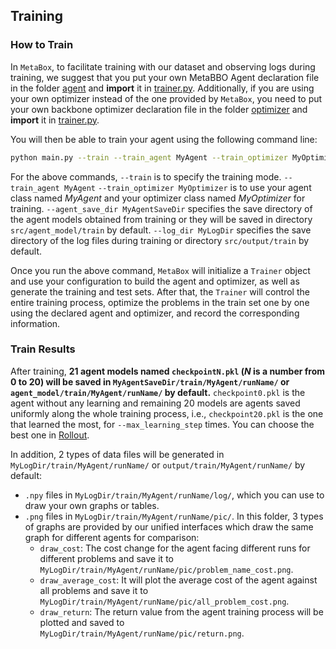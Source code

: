 ## Training

### How to Train

In `MetaBox`, to facilitate training with our dataset and observing logs during training, we suggest that you put your own MetaBBO Agent declaration file in the folder [agent](../src/agent) and **import** it in [trainer.py](../src/trainer.py). Additionally, if you are using your own optimizer instead of the one provided by `MetaBox`, you need to put your own backbone optimizer declaration file in the folder [optimizer](../src/optimizer) and **import** it in [trainer.py](../src/trainer.py).

You will then be able to train your agent using the following command line:

```bash
python main.py --train --train_agent MyAgent --train_optimizer MyOptimizer --agent_save_dir MyAgentSaveDir --log_dir MyLogDir
```

For the above commands, `--train` is to specify the training mode. `--train_agent MyAgent` `--train_optimizer MyOptimizer` is to use your agent class named *MyAgent* and your optimizer class named *MyOptimizer*  for training. `--agent_save_dir MyAgentSaveDir` specifies the save directory of the agent models obtained from training or they will be saved in directory `src/agent_model/train` by default.  `--log_dir MyLogDir` specifies the save directory of the log files during training or directory `src/output/train` by default.

Once you run the above command, `MetaBox` will initialize a `Trainer` object and use your configuration to build the agent and optimizer, as well as generate the training and test sets. After that, the `Trainer` will control the entire training process, optimize the problems in the train set one by one using the declared agent and optimizer, and record the corresponding information.

### Train Results

After training, **21 agent models named `checkpointN.pkl` (*N* is a number from 0 to 20) will be saved in `MyAgentSaveDir/train/MyAgent/runName/` or `agent_model/train/MyAgent/runName/` by default.** `checkpoint0.pkl` is the agent without any learning and remaining 20 models are agents saved uniformly along the whole training process, i.e., `checkpoint20.pkl` is the one that learned the most, for `--max_learning_step` times. You can choose the best one in [Rollout](Rollout.md).

In addition, 2 types of data files will be generated in `MyLogDir/train/MyAgent/runName/` or `output/train/MyAgent/runName/` by default: 

* `.npy` files in `MyLogDir/train/MyAgent/runName/log/`, which you can use to draw your own graphs or tables.
* `.png` files in `MyLogDir/train/MyAgent/runName/pic/`. In this folder, 3 types of graphs are provided by our unified interfaces which draw the same graph for different agents for comparison:
  * `draw_cost`: The cost change for the agent facing different runs for different problems and save it to `MyLogDir/train/MyAgent/runName/pic/problem_name_cost.png`.
  * `draw_average_cost`: It will plot the average cost of the agent against all problems and save it to `MyLogDir/train/MyAgent/runName/pic/all_problem_cost.png`.
  * `draw_return`: The return value from the agent training process will be plotted and saved to `MyLogDir/train/MyAgent/runName/pic/return.png`.

